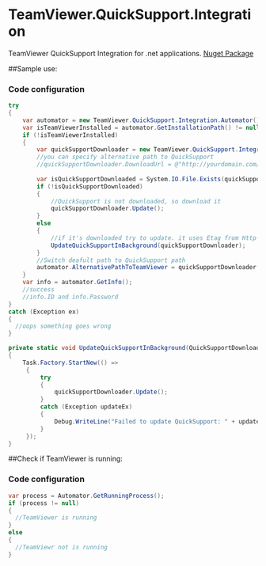 # TeamViewer.QuickSupport.Integration
TeamViewer QuickSupport Integration for .net applications.
<a href="https://www.nuget.org/packages/TeamViewer.QuickSupport.Integration/">Nuget Package</a>


##Sample use:
### Code configuration
```csharp
try
{
    var automator = new TeamViewer.QuickSupport.Integration.Automator();
    var isTeamViewerInstalled = automator.GetInstallationPath() != null;
    if (!isTeamViewerInstalled)
    {
        var quickSupportDownloader = new TeamViewer.QuickSupport.Integration.QuickSupportDownloader();
        //you can specify alternative path to QuickSupport
        //quickSupportDownloader.DownloadUrl = @"http://yourdomain.com/somepath/TeamViewerQS.exe"
        
        var isQuickSupportDownloaded = System.IO.File.Exists(quickSupportDownloader.DownloadPath);
        if (!isQuickSupportDownloaded)
        {
            //QuickSupport is not downloaded, so download it
            quickSupportDownloader.Update();
        }
        else
        {
            //if it's downloaded try to update. it uses Etag from Http Response to check if file changed
            UpdateQuickSupportInBackground(quickSupportDownloader);
        }
        //Switch deafult path to QuickSupport path
        automator.AlternativePathToTeamViewer = quickSupportDownloader.DownloadPath;
    }
    var info = automator.GetInfo();
    //success
    //info.ID and info.Password    
}
catch (Exception ex)
{
  //oops something goes wrong
}

private static void UpdateQuickSupportInBackground(QuickSupportDownloader quickSupportDownloader)
{
    Task.Factory.StartNew(() =>
     {
         try
         {
             quickSupportDownloader.Update();
         }
         catch (Exception updateEx)
         {
             Debug.WriteLine("Failed to update QuickSupport: " + updateEx);
         }
     });
}
```

##Check if TeamViewer is running:
### Code configuration
```csharp
var process = Automator.GetRunningProcess();
if (process != null)
{
  //TeamViewer is running
}
else
{
  //TeamViewr not is running
}
```




